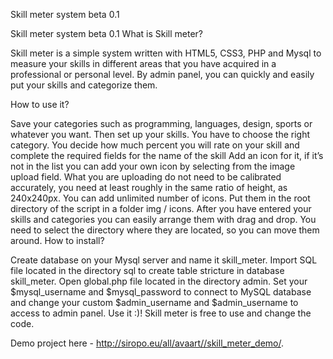 Skill meter system beta 0.1

Skill meter system beta 0.1
What is Skill meter?

Skill meter is a simple system written with HTML5, CSS3, PHP and Mysql to measure your skills in different areas that you have acquired in a professional or personal level. By admin panel, you can quickly and easily put your skills and categorize them.

How to use it?

Save your categories such as programming, languages, design, sports or whatever you want.
Then set up your skills. You have to choose the right category. You decide how much percent you will rate on your skill and complete the required fields for the name of the skill
Add an icon for it, if it’s not in the list you can add your own icon by selecting from the image upload field. What you are uploading do not need to be calibrated accurately, you need at least roughly in the same ratio of height, as 240x240px.
You can add unlimited number of icons. Put them in the root directory of the script in a folder img / icons.
After you have entered your skills and categories you can easily arrange them with drag and drop. You need to select the directory where they are located, so you can move them around.
How to install?

Create database on your Mysql server and name it skill_meter.
Import SQL file located in the directory sql to create table stricture in database skill_meter.
Open global.php file located in the directory admin. Set your $mysql_username and $mysql_password to connect to MySQL database and change your custom $admin_username and $admin_username to access to admin panel.
Use it :)!
Skill meter is free to use and change the code.

Demo project here - http://siropo.eu/all/avaart//skill_meter_demo/.
